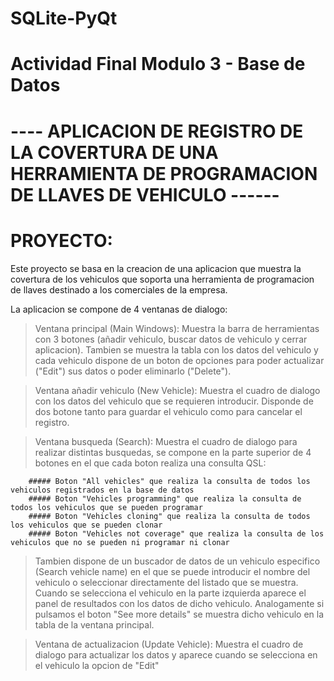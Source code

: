 # SQLite-PyQt
#
# Actividad Final Modulo 3 - Base de Datos
#
#
# ----  APLICACION DE REGISTRO DE LA COVERTURA DE UNA HERRAMIENTA DE PROGRAMACION DE LLAVES DE VEHICULO ------
#
# PROYECTO:

Este proyecto se basa en la creacion de una aplicacion que muestra la covertura de los vehiculos que soporta una herramienta de programacion de llaves
destinado a los comerciales de la empresa. 

La aplicacion se compone de 4 ventanas de dialogo: 

> Ventana principal (Main Windows): Muestra la barra de herramientas con 3 botones (añadir vehiculo, buscar datos de vehiculo y cerrar aplicacion). Tambien se muestra la tabla con
        los datos del vehiculo y cada vehiculo dispone de un boton de opciones para poder actualizar ("Edit") sus datos o poder eliminarlo ("Delete").

> Ventana añadir vehiculo (New Vehicle): Muestra el cuadro de dialogo con los datos del vehiculo que se requieren introducir. Disponde de dos botone tanto para guardar el vehiculo como
        para cancelar el registro.

> Ventana busqueda (Search): Muestra el cuadro de dialogo para realizar distintas busquedas, se compone en la parte superior de 4 botones en el que cada boton realiza una
consulta QSL:

        ##### Boton "All vehicles" que realiza la consulta de todos los vehiculos registrados en la base de datos
        ##### Boton "Vehicles programming" que realiza la consulta de todos los vehiculos que se pueden programar
        ##### Boton "Vehicles cloning" que realiza la consulta de todos los vehiculos que se pueden clonar
        ##### Boton "Vehicles not coverage" que realiza la consulta de los vehiculos que no se pueden ni programar ni clonar

> Tambien dispone de un buscador de datos de un vehiculo especifico (Search vehicle name) en el que se puede introducir el nombre del vehiculo o seleccionar
directamente del listado que se muestra. Cuando se selecciona el vehiculo en la parte izquierda aparece el panel de resultados con los datos de dicho
vehiculo. Analogamente si pulsamos el boton "See more details" se muestra dicho vehiculo en la tabla de la ventana principal.

> Ventana de actualizacion (Update Vehicle): Muestra el cuadro de dialogo para actualizar los datos y aparece cuando se selecciona en el vehiculo la opcion de "Edit"
